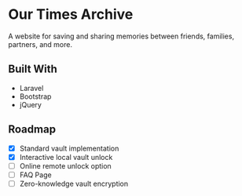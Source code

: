 # Our Times Archive

A website for saving and sharing memories between friends, families, partners, and more. 

## Built With

* Laravel
* Bootstrap
* jQuery

## Roadmap

- [x] Standard vault implementation
- [x] Interactive local vault unlock
- [ ] Online remote unlock option
- [ ] FAQ Page
- [ ] Zero-knowledge vault encryption